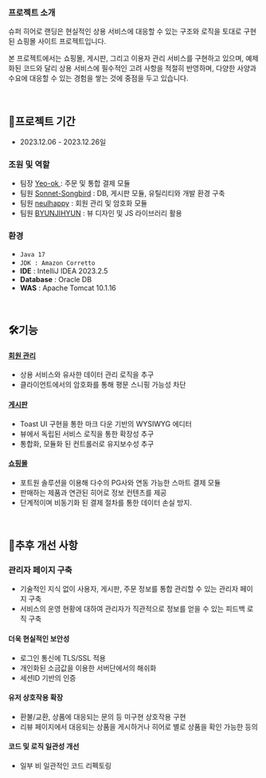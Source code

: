### 프로젝트 소개
슈퍼 히어로 랜딩은 현실적인 상용 서비스에 대응할 수 있는 구조와 로직을 토대로 구현된 쇼핑몰 사이트 프로젝트입니다. 

본 프로젝트에서는 쇼핑몰, 게시판, 그리고 이용자 관리 서비스를 구현하고 있으며, 예제화된 코드와 달리 상용 서비스에 필수적인 고려 사항을 적절히 반영하며, 다양한 사양과 수요에 대응할 수 있는 경험을 쌓는 것에 중점을 두고 있습니다.

<br>

## 📝프로젝트 기간
* 2023.12.06 - 2023.12.26일

 ### 조원 및 역할
 - 팀장 <a href="https://github.com/Yeo-ok" >Yeo-ok </a> : 주문 및 통합 결제 모듈
 - 팀원 <a href="https://github.com/Sonnet-Songbird/" >Sonnet-Songbird</a> : DB, 게시판 모듈, 유틸리티와 개발 환경 구축
 - 팀원 <a href="https://github.com/neulhappy" >neulhappy</a> : 회원 관리 및 암호화 모듈
 - 팀원 <a href="mailto:bjh8332@gmail.com" >BYUNJIHYUN</a>  : 뷰 디자인 및 JS 라이브러리 활용

### 환경
- `Java 17`
- `JDK : Amazon Corretto`
- **IDE** : IntelliJ IDEA 2023.2.5
- **Database** : Oracle DB
- **WAS** : Apache Tomcat 10.1.16

<br>

## 🛠기능
#### <a href="https://github.com/Sonnet-Songbird/superhero-landing/tree/main/web/src/main/java/com/member" > 회원 관리 </a>
- 상용 서비스와 유사한 데이터 관리 로직을 추구
- 클라이언트에서의 암호화를 통해 평문 스니핑 가능성 차단

#### <a href="https://github.com/" > 게시판 </a>
- Toast UI 구현을 통한 마크 다운 기반의 WYSIWYG 에디터
- 뷰에서 독립된 서비스 로직을 통한 확장성 추구
- 통합화, 모듈화 된 컨트롤러로 유지보수성 추구 

#### <a href="https://github.com/Sonnet-Songbird/superhero-landing/tree/main/web/src/main/java/com/shop" > 쇼핑몰 </a>
- 포트원 솔루션을 이용해 다수의 PG사와 연동 가능한 스마트 결제 모듈
- 판매하는 제품과 연관된 히어로 정보 컨텐츠를 제공
- 단계적이며 비동기화 된 결제 절차를 통한 데이터 손실 방지.
<br>


## 🚀추후 개선 사항
### 관리자 페이지 구축
- 기술적인 지식 없이 사용자, 게시판, 주문 정보를 통합 관리할 수 있는 관리자 페이지 구축
- 서비스의 운영 현황에 대하여 관리자가 직관적으로 정보를 얻을 수 있는 피드백 로직 구축 

#### 더욱 현실적인 보안성
- 로그인 통신에 TLS/SSL 적용
- 개인화된 소금값을 이용한 서버단에서의 해쉬화
- 세션ID 기반의 인증

#### 유저 상호작용 확장
- 환불/교환, 상품에 대응되는 문의 등 미구현 상호작용 구현 
- 리뷰 페이지에서 대응되는 상품을 게시하거나 히어로 별로 상품을 확인 가능한 등의

#### 코드 및 로직 일관성 개선
- 일부 비 일관적인 코드 리펙토링
